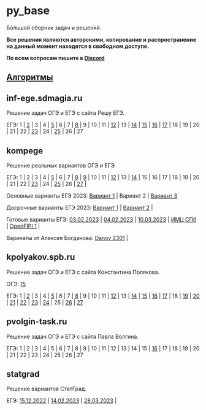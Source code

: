 # py_base
Большой сборник задач и решений.

**Все решения являются авторскими, копирование и распространение на данный момент находятся в свободном доступе.**

**По всем вопросам пишите в [Discord](https://discordapp.com/users/414556399830433795/)**

##  

## [Алгоритмы](https://github.com/koka-land/py_base/wiki/%D0%90%D0%BB%D0%B3%D0%BE%D1%80%D0%B8%D1%82%D0%BC%D1%8B)

## inf-ege.sdmagia.ru
Решение задач ОГЭ и ЕГЭ с сайта Решу ЕГЭ.

ЕГЭ: 
1 |
[2](https://github.com/koka-land/py_base/tree/master/inf-ege.sdamgia.ru/gia_11/t_02) |
3 |
4 |
[5](https://github.com/koka-land/py_base/tree/master/inf-ege.sdamgia.ru/gia_11/t_05) |
6 |
7 |
[8](https://github.com/koka-land/py_base/tree/master/inf-ege.sdamgia.ru/gia_11/t_08) |
9 |
10 |
11 |
[12](https://github.com/koka-land/py_base/tree/master/inf-ege.sdamgia.ru/gia_11/t_12) |
13 |
[14](https://github.com/koka-land/py_base/tree/master/inf-ege.sdamgia.ru/gia_11/t_14) |
[15](https://github.com/koka-land/py_base/tree/master/inf-ege.sdamgia.ru/gia_11/t_15) |
[16](https://github.com/koka-land/py_base/tree/master/inf-ege.sdamgia.ru/gia_11/t_16) |
[17](https://github.com/koka-land/py_base/tree/master/inf-ege.sdamgia.ru/gia_11/t_17) |
18 |
19 |
20 |
21 |
22 |
[23](https://github.com/koka-land/py_base/tree/master/inf-ege.sdamgia.ru/gia_11/t_23) |
24 |
[25](https://github.com/koka-land/py_base/tree/master/inf-ege.sdamgia.ru/gia_11/t_25) |
26 |
27

## kompege
Решение реальных вариантов ОГЭ и ЕГЭ

ЕГЭ: 
1 |
2 |
3 |
4 |
[5](https://github.com/koka-land/py_base/tree/master/kompege/gia_11/tasks/t_05) |
6 |
7 |
[8](https://github.com/koka-land/py_base/tree/master/kompege/gia_11/tasks/t_08) |
[9](https://github.com/koka-land/py_base/tree/master/kompege/gia_11/tasks/t_09) |
10 |
11 |
[12](https://github.com/koka-land/py_base/tree/master/kompege/gia_11/tasks/t_12) |
13 |
[14](https://github.com/koka-land/py_base/tree/master/kompege/gia_11/tasks/t_14) |
15 |
16 |
17 |
18 |
19 |
20 |
21 |
22 |
[23](https://github.com/koka-land/py_base/tree/master/kompege/gia_11/tasks/t_23) |
24 |
[25](https://github.com/koka-land/py_base/tree/master/kompege/gia_11/tasks/t_25) |
26 |
[27](https://github.com/koka-land/py_base/tree/master/kompege/gia_11/tasks/t_27) |

Основные варианты ЕГЭ 2023:
[Вариант 1](https://github.com/koka-land/py_base/tree/master/kompege/gia_11/task_options/osnovnaya_1_2023) |
Вариант 2 |
[Вариант 3](https://github.com/koka-land/py_base/tree/master/kompege/gia_11/task_options/osnovnaya_3_2023) 

Досрочные варианты ЕГЭ 2023:
[Вариант 1](https://github.com/koka-land/py_base/tree/master/kompege/gia_11/task_options/dosrochniy_1_2023) | 
[Вариант 2](https://github.com/koka-land/py_base/tree/master/kompege/gia_11/task_options/dosrochniy_2_2023) |

Готовые варианты ЕГЭ: 
[03.02.2023](https://github.com/koka-land/py_base/tree/master/kompege/gia_11/task_options/03_02_2023) |
[04.02.2023](https://github.com/koka-land/py_base/tree/master/kompege/gia_11/task_options/04_02_2023) |
[10.03.2023](https://github.com/koka-land/py_base/tree/master/kompege/gia_11/task_options/10_03_2023) |
[ИМЦ СПб](https://github.com/koka-land/py_base/tree/master/kompege/gia_11/task_options/imc_spb) |
[OpenFIPI 1](https://github.com/koka-land/py_base/tree/master/kompege/gia_11/task_options/openfipi_1) |

Варинаты от Алексея Богданова:
[Danov 2301](https://github.com/koka-land/py_base/tree/master/kompege/gia_11/task_options/danov2302) |

## kpolyakov.spb.ru
Решение задач ОГЭ и ЕГЭ с сайта Константина Полякова.

ОГЭ:
[15](https://github.com/koka-land/py_base/tree/master/kpolyakov.spb.ru/gia_9/t_15)

ЕГЭ: 
1 |
[2](https://github.com/koka-land/py_base/tree/master/kpolyakov.spb.ru/gia_11/t_02) |
3 |
4 |
[5](https://github.com/koka-land/py_base/tree/master/kpolyakov.spb.ru/gia_11/t_05) |
6 |
7 |
[8](https://github.com/koka-land/py_base/tree/master/kpolyakov.spb.ru/gia_11/t_08) |
9 |
10 |
11 |
[12](https://github.com/koka-land/py_base/tree/master/kpolyakov.spb.ru/gia_11/t_12) |
13 |
[14](https://github.com/koka-land/py_base/tree/master/kpolyakov.spb.ru/gia_11/t_14) |
[15](https://github.com/koka-land/py_base/tree/master/kpolyakov.spb.ru/gia_11/t_15) |
[16](https://github.com/koka-land/py_base/tree/master/kpolyakov.spb.ru/gia_11/t_16) |
[17](https://github.com/koka-land/py_base/tree/master/kpolyakov.spb.ru/gia_11/t_17) |
18 |
[19](https://github.com/koka-land/py_base/tree/master/kpolyakov.spb.ru/gia_11/t_19) |
[20](https://github.com/koka-land/py_base/tree/master/kpolyakov.spb.ru/gia_11/t_20) |
[21](https://github.com/koka-land/py_base/tree/master/kpolyakov.spb.ru/gia_11/t_21) |
[22](https://github.com/koka-land/py_base/tree/master/kpolyakov.spb.ru/gia_11/t_22) |
[23](https://github.com/koka-land/py_base/tree/master/kpolyakov.spb.ru/gia_11/t_23) |
[24](https://github.com/koka-land/py_base/tree/master/kpolyakov.spb.ru/gia_11/t_24) |
25 |
[26](https://github.com/koka-land/py_base/tree/master/kpolyakov.spb.ru/gia_11/t_26) |
[27](https://github.com/koka-land/py_base/tree/master/kpolyakov.spb.ru/gia_11/t_27)

## pvolgin-task.ru
Решение задач ОГЭ и ЕГЭ с сайта Павла Волгина.

ЕГЭ: 
1 |
2 |
3 |
4 |
5 |
6 |
7 |
8 |
9 |
10 |
11 |
12 |
13 |
14 |
15 |
[16](https://github.com/koka-land/py_base/tree/master/pvolgin-task.ru/gia_11/t_16) |
17 |
18 |
19 |
20 |
21 |
22 |
23 |
24 |
25 |
26 |
27

## statgrad
Решение вариантов СтатГрад.

ЕГЭ: 
[15.12.2022](https://github.com/koka-land/py_base/tree/master/statgrad/15_12_2022) |
[14.02.2023](https://github.com/koka-land/py_base/tree/master/statgrad/14_02_2023) |
[28.03.2023](https://github.com/koka-land/py_base/tree/master/statgrad/28_03_2023) |
